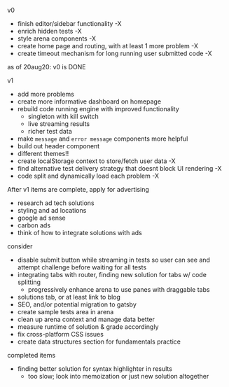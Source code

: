 v0

- finish editor/sidebar functionality -X
- enrich hidden tests -X
- style arena components -X
- create home page and routing, with at least 1 more problem -X
- create timeout mechanism for long running user submitted code -X

as of 20aug20: v0 is DONE

v1

- add more problems
- create more informative dashboard on homepage
- rebuild code running engine with improved functionality
  - singleton with kill switch
  - live streaming results
  - richer test data
- make `message` and `error message` components more helpful
- build out header component
- different themes!!
- create localStorage context to store/fetch user data -X
- find alternative test delivery strategy that doesnt block UI rendering -X
- code split and dynamically load each problem -X

After v1 items are complete, apply for advertising

- research ad tech solutions
- styling and ad locations
- google ad sense
- carbon ads
- think of how to integrate solutions with ads

consider

- disable submit button while streaming in tests so user can see and attempt challenge before waiting for all tests
- integrating tabs with router, finding new solution for tabs w/ code splitting
  - progressively enhance arena to use panes with draggable tabs
- solutions tab, or at least link to blog
- SEO, and/or potential migration to gatsby
- create sample tests area in arena
- clean up arena context and manage data better
- measure runtime of solution & grade accordingly
- fix cross-platform CSS issues
- create data structures section for fundamentals practice

completed items

- finding better solution for syntax highlighter in results
  - too slow; look into memoization or just new solution altogether
